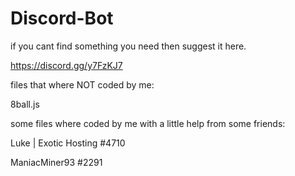 # Discord-Bot

if you cant find something you need then suggest it here.

https://discord.gg/y7FzKJ7


files that where NOT coded by me:

8ball.js



some files where coded by me with a little help from some friends:

Luke | Exotic Hosting #4710

ManiacMiner93 #2291
